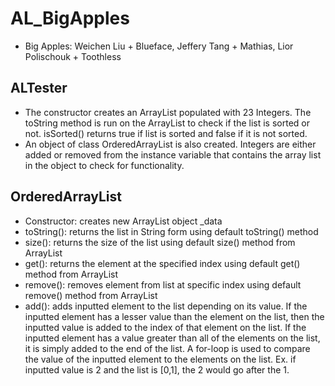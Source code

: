 # AL_BigApples
* Big Apples: Weichen Liu + Blueface, Jeffery Tang + Mathias, Lior Polischouk + Toothless

## ALTester
* The constructor creates an ArrayList populated with 23 Integers. The toString method is run on the ArrayList to check if the list is sorted or not. isSorted() returns true if list is sorted and false if it is not sorted. 
* An object of class OrderedArrayList is also created. Integers are either added or removed from the instance variable that contains the array list in the object to check for functionality. 

## OrderedArrayList
* Constructor: creates new ArrayList<Integer> object _data
* toString(): returns the list in String form using default toString() method
* size(): returns the size of the list using default size() method from ArrayList
* get(): returns the element at the specified index using default get() method from ArrayList
* remove(): removes element from list at specific index using default remove() method from ArrayList
* add(): adds inputted element to the list depending on its value. If the inputted element has a lesser value than the element on the list, then the inputted value is added to the index of that element on the list. If the inputted element has a value greater than all of the elements on the list, it is simply added to the end of the list. A for-loop is used to compare the value of the inputted element to the elements on the list. Ex. if inputted value is 2 and the list is [0,1], the 2 would go after the 1. 
